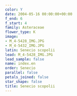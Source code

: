 ```yaml
---
color: Y
date: 2004-05-16 00:00:00+00:00
f_end: 6
f_start: 4
family: Asteraceae
flower_type: K
image:
- M_4-5428_IMG.JPG
- M_4-5432_IMG.JPG
latin: Senecio scopolii
lead: M_4-5428_IMG.JPG
lead_sample: false
name: index.en
order: Senecio
parallel: false
petals_joined: false
star_shape: false
title: Senecio scopolii
---
```

